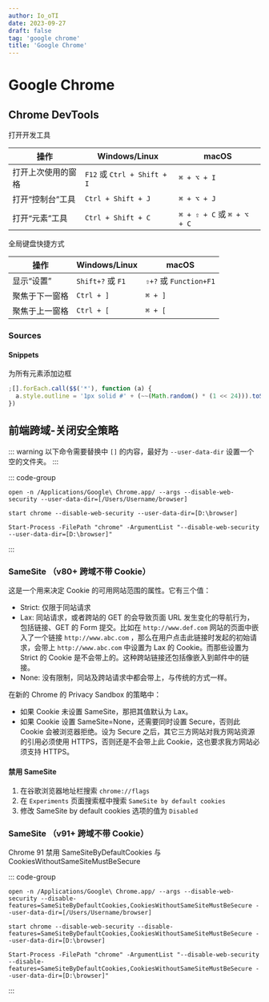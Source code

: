 ```yaml
---
author: Io_oTI
date: 2023-09-27
draft: false
tag: 'google chrome'
title: 'Google Chrome'
---
```


# Google Chrome

## Chrome DevTools

打开开发工具

| 操作               | Windows/Linux               | macOS                      |
| ------------------ | --------------------------- | -------------------------- |
| 打开上次使用的窗格 | `F12` 或 `Ctrl + Shift + I` | `⌘ + ⌥ + I`                |
| 打开“控制台”工具   | `Ctrl + Shift + J`          | `⌘ + ⌥ + J`                |
| 打开“元素”工具     | `Ctrl + Shift + C`          | `⌘ + ⇧ + C` 或 `⌘ + ⌥ + C` |

全局键盘快捷方式

| 操作           | Windows/Linux     | macOS                  |
| -------------- | ----------------- | ---------------------- |
| 显示“设置”     | `Shift+?` 或 `F1` | `⇧+?` 或 `Function+F1` |
| 聚焦于下一窗格 | `Ctrl + ]`        | `⌘ + ]`                |
| 聚焦于上一窗格 | `Ctrl + [`        | `⌘ + [`                |

### Sources

#### Snippets

为所有元素添加边框

```javascript
;[].forEach.call($$('*'), function (a) {
  a.style.outline = '1px solid #' + (~~(Math.random() * (1 << 24))).toString(16)
})
```

## 前端跨域-关闭安全策略

::: warning
以下命令需要替换中 `[]` 的内容，最好为 `--user-data-dir` 设置一个空的文件夹。
:::

::: code-group

```bash[macOS 终端]
open -n /Applications/Google\ Chrome.app/ --args --disable-web-security --user-data-dir=[/Users/Username/browser]
```

```cmd[Windows 命令提示符]
start chrome --disable-web-security --user-data-dir=[D:\browser]
```

```powershell[Windows PowerShell]
Start-Process -FilePath "chrome" -ArgumentList "--disable-web-security --user-data-dir=[D:\browser]"
```

:::

### SameSite （v80+ 跨域不带 Cookie）

这是一个用来决定 Cookie 的可用网站范围的属性。它有三个值：

- Strict: 仅限于同站请求
- Lax: 同站请求，或者跨站的 GET 的会导致页面 URL 发生变化的导航行为，包括链接、GET 的 Form 提交。比如在 `http://www.def.com` 网站的页面中嵌入了一个链接 `http://www.abc.com` ，那么在用户点击此链接时发起的初始请求，会带上 `http://www.abc.com` 中设置为 Lax 的 Cookie。而那些设置为 Strict 的 Cookie 是不会带上的。这种跨站链接还包括像嵌入到邮件中的链接。
- None: 没有限制，同站及跨站请求中都会带上，与传统的方式一样。

在新的 Chrome 的 Privacy Sandbox 的策略中：

- 如果 Cookie 未设置 SameSite，那把其值默认为 Lax。
- 如果 Cookie 设置 SameSite=None，还需要同时设置 Secure，否则此 Cookie 会被浏览器拒绝。设为 Secure 之后，其它三方网站对我方网站资源的引用必须使用 HTTPS，否则还是不会带上此 Cookie，这也要求我方网站必须支持 HTTPS。

#### 禁用 SameSite

1. 在谷歌浏览器地址栏搜索 `chrome://flags`
2. 在 `Experiments` 页面搜索框中搜索 `SameSite by default cookies`
3. 修改 SameSite by default cookies 选项的值为 `Disabled`

### SameSite （v91+ 跨域不带 Cookie）

Chrome 91 禁用 SameSiteByDefaultCookies 与 CookiesWithoutSameSiteMustBeSecure

::: code-group

```bash[macOS 终端]
open -n /Applications/Google\ Chrome.app/ --args --disable-web-security --disable-features=SameSiteByDefaultCookies,CookiesWithoutSameSiteMustBeSecure --user-data-dir=[/Users/Username/browser]
```

```cmd[Windows 命令提示符]
start chrome --disable-web-security --disable-features=SameSiteByDefaultCookies,CookiesWithoutSameSiteMustBeSecure --user-data-dir=[D:\browser]
```

```cmd[Windows PowerShell]
Start-Process -FilePath "chrome" -ArgumentList "--disable-web-security --disable-features=SameSiteByDefaultCookies,CookiesWithoutSameSiteMustBeSecure --user-data-dir=[D:\browser]"
```

:::
